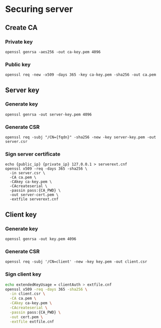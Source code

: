 # Securing server

## Create CA

### Private key
`openssl genrsa -aes256 -out ca-key.pem 4096`

### Public key
`openssl req -new -x509 -days 365 -key ca-key.pem -sha256 -out ca.pem`

## Server key

### Generate key
`openssl genrsa -out server-key.pem 4096`

### Generate CSR
`openssl req -subj "/CN={fqdn}" -sha256 -new -key server-key.pem -out server.csr`

### Sign server certificate
```
echo {public_ip} {private_ip} 127.0.0.1 > serverext.cnf
openssl x509 -req -days 365 -sha256 \
  -in server.csr \
  -CA ca.pem \
  -CAkey ca-key.pem \
  -CAcreateserial \
  -passin pass:{CA_PWD} \
  -out server-cert.pem \
  -extfile serverext.cnf
```

## Client key

### Generate key
`openssl genrsa -out key.pem 4096`

### Generate CSR
`openssl req -subj '/CN=client' -new -key key.pem -out client.csr`

### Sign client key
```bash
echo extendedKeyUsage = clientAuth > extfile.cnf
openssl x509 -req -days 365 -sha256 \
  -in client.csr \
  -CA ca.pem \
  -CAkey ca-key.pem \
  -CAcreateserial \
  -passin pass:{CA_PWD} \
  -out cert.pem \
  -extfile extfile.cnf
```

